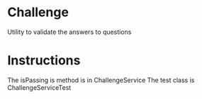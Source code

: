 # Challenge

Utility to validate the answers to questions

# Instructions
The isPassing is method is in ChallengeService
The test class is ChallengeServiceTest